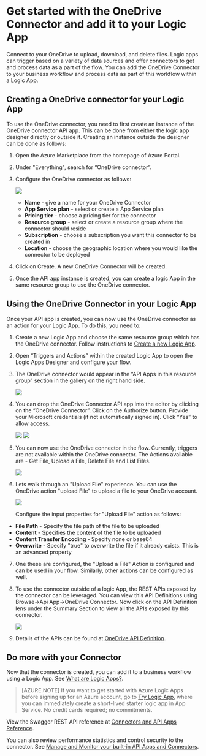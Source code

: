 <properties
    pageTitle="Using the OneDrive Connector in Logic Apps | Microsoft Azure App Service"
    description="How to create and configure the OneDrive Connector or API app and use it in a logic app in Azure App Service"
    authors="rajeshramabathiran"
    manager="dwrede"
    editor=""
    services="app-service\logic"
    documentationCenter=""/>

<tags
    ms.service="app-service-logic"
    ms.workload="integration"
    ms.tgt_pltfrm="na"
    ms.devlang="na"
    ms.topic="article"
    ms.date="11/11/2015"
    ms.author="rajram"/>

# Get started with the OneDrive Connector and add it to your Logic App
Connect to your OneDrive to upload, download, and delete files. Logic apps can trigger based on a variety of data sources and offer connectors to get and process data as a part of the flow. You can add the OneDrive Connector to your business workflow and process data as part of this workflow within a Logic App. 

## Creating a OneDrive connector for your Logic App ##
To use the OneDrive connector, you need to first create an instance of the OneDrive connector API app. This can be done from either the logic app designer directly or outside it. Creating an instance outside the designer can be done as follows:

1.  Open the Azure Marketplace from the homepage of Azure Portal.
2.  Under "Everything", search for “OneDrive connector”.
3.  Configure the OneDrive connector as follows:

    ![][1]
    - **Name** - give a name for your OneDrive Connector
    - **App Service plan** - select or create a App Service plan
    - **Pricing tier** - choose a pricing tier for the connector
    - **Resource group** - select or create a resource group where the connector should reside
    - **Subscription** - choose a subscription you want this connector to be created in
    - **Location** - choose the geographic location where you would like the connector to be deployed

4. Click on Create. A new OneDrive Connector will be created.
5. Once the API app instance is created, you can create a logic App in the same resource group to use the OneDrive connector.

## Using the OneDrive Connector in your Logic App ##
Once your API app is created, you can now use the OneDrive connector as an action for your Logic App. To do this, you need to:

1.  Create a new Logic App and choose the same resource group which has the OneDrive connector. Follow instructions to [Create a new Logic App].

2.  Open “Triggers and Actions” within the created Logic App to open the Logic Apps Designer and configure your flow.

3.  The OneDrive connector would appear in the “API Apps in this resource group” section in the gallery on the right hand side.

    ![][2]
4.  You can drop the OneDrive Connector API app into the editor by clicking on the “OneDrive Connector”. Click on the Authorize button. Provide your Microsoft credentials (if not automatically signed in). Click “Yes” to allow access.

    ![][3]
    ![][4]

5.  You can now use the OneDrive connector in the flow. Currently, triggers are not available within the OneDrive connector. The Actions available are - Get File, Upload a File, Delete File and List Files.

    ![][5]

6.  Lets walk through an "Upload File" experience. You can use the OneDrive action "upload File" to upload a file to your OneDrive account.

    ![][6]

    Configure the input properties for "Upload File" action as follows:

 - **File Path** - Specify the file path of the file to be uploaded
 - **Content** - Specifies the content of the file to be uploaded
 - **Content Transfer Encoding** - Specify none or base64
 - **Overwrite** - Specify "true" to overwrite the file if it already exists. This is an advanced property

7. One these are configured, the "Upload a File" Action is configured and can be used in your flow. Similarly, other actions can be configured as well.

8. To use the connector outside of a logic App, the REST APIs exposed by the connector can be leveraged. You can view this API Definitions using Browse->Api App->OneDrive Connector. Now click on the API Definition lens under the Summary Section to view all the APIs exposed by this connector.

    ![][7]

9. Details of the APIs can be found at [OneDrive API Definition].

## Do more with your Connector
Now that the connector is created, you can add it to a business workflow using a Logic App. See [What are Logic Apps?](app-service-logic-what-are-logic-apps.md).

>[AZURE.NOTE] If you want to get started with Azure Logic Apps before signing up for an Azure account, go to [Try Logic App](https://tryappservice.azure.com/?appservice=logic), where you can immediately create a short-lived starter logic app in App Service. No credit cards required; no commitments.

View the Swagger REST API reference at [Connectors and API Apps Reference](http://go.microsoft.com/fwlink/p/?LinkId=529766).

You can also review performance statistics and control security to the connector. See [Manage and Monitor your built-in API Apps and Connectors](app-service-logic-monitor-your-connectors.md).

<!-- Image reference -->
[1]: ./media/app-service-logic-connector-onedrive/img1.PNG
[2]: ./media/app-service-logic-connector-onedrive/img2.PNG
[3]: ./media/app-service-logic-connector-onedrive/img3.PNG
[4]: ./media/app-service-logic-connector-onedrive/img4.PNG
[5]: ./media/app-service-logic-connector-onedrive/img5.PNG
[6]: ./media/app-service-logic-connector-onedrive/img6.PNG
[7]: ./media/app-service-logic-connector-onedrive/img7.PNG

<!-- Links -->
[Create a new Logic App]: app-service-logic-create-a-logic-app.md
[OneDrive API Definition]: https://msdn.microsoft.com/library/dn974227.aspx


